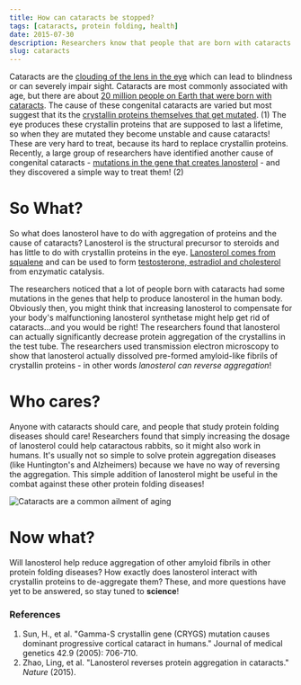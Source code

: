 ```yaml
---
title: How can cataracts be stopped?
tags: [cataracts, protein folding, health]
date: 2015-07-30
description: Researchers know that people that are born with cataracts due to mutations in crystallin proteins. Now, researchers find another cause and cure!
slug: cataracts
---
```



Cataracts are the [clouding of the lens in the eye](https://en.wikipedia.org/wiki/Cataract) which can lead to blindness or can severely impair sight. Cataracts are most commonly associated with age, but there are about [20 million people on Earth that were born with cataracts](http://www.who.int/blindness/causes/priority/en/index1.html). The cause of these congenital cataracts are varied but most suggest that its the [crystallin proteins themselves that get mutated](http://dx.doi.org/10.1136/jmg.2004.028274/). (1) The eye produces these crystallin proteins that are supposed to last a lifetime, so when they are mutated they become unstable and cause cataracts! These are very hard to treat, because its hard to replace crystallin proteins. Recently, a large group of researchers have identified another cause of congenital cataracts - [mutations in the gene that creates lanosterol](http://dx.doi.org/10.1038/nature14650) - and they discovered a simple way to treat them! (2) 


# So What?

So what does lanosterol have to do with aggregation of proteins and the cause of cataracts? Lanosterol is the structural precursor to steroids and has little to do with crystallin proteins in the eye. [Lanosterol comes from squalene](https://en.wikipedia.org/wiki/Squalene#Role_in_steroid_synthesis) and can be used to form [testosterone, estradiol and cholesterol](https://en.wikipedia.org/wiki/Steroid) from enzymatic catalysis. 

The researchers noticed that a lot of people born with cataracts had some mutations in the genes that help to produce lanosterol in the human body. Obviously then, you might think that increasing lanosterol to compensate for your body's malfunctioning lanosterol synthetase might help get rid of cataracts...and you would be right! The researchers found that lanosterol can actually significantly decrease protein aggregation of the crystallins in the test tube. The researchers used transmission electron microscopy to show that lanosterol actually dissolved pre-formed amyloid-like fibrils of crystallin proteins - in other words *lanosterol can reverse aggregation*! 
# Who cares?

Anyone with cataracts should care, and people that study protein folding diseases should care! Researchers found that simply increasing the dosage of lanosterol could help cataractous rabbits, so it might also work in humans. It's usually not so simple to solve protein aggregation diseases (like Huntington's and Alzheimers) because we have no way of reversing the aggregation. This simple addition of lanosterol might be useful in the combat against these other protein folding diseases!

![Cataracts are a common ailment of aging](/content/images/2015/07/tumblr_m81ej1wbv21qav5oho1_400.gif)

# Now what?

Will lanosterol help reduce aggregation of other amyloid fibrils in other protein folding diseases? How exactly does lanosterol interact with crystallin proteins to de-aggregate them? These, and more questions have yet to be answered, so stay tuned to **science**!


### References 

1. Sun, H., et al. "Gamma-S crystallin gene (CRYGS) mutation causes dominant progressive cortical cataract in humans." Journal of medical genetics 42.9 (2005): 706-710.
2. Zhao, Ling, et al. "Lanosterol reverses protein aggregation in cataracts." *Nature* (2015).
